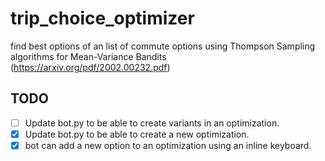 # trip_choice_optimizer

find best options of an list of commute options using Thompson Sampling algorithms for Mean-Variance Bandits (<https://arxiv.org/pdf/2002.00232.pdf>)

## TODO

- [ ] Update bot.py to be able to create variants in an optimization.
- [x] Update bot.py to be able to create a new optimization.
- [x] bot can add a new option to an optimization using an inline keyboard.
